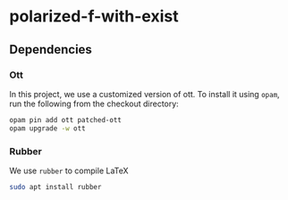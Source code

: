 # polarized-f-with-exist

## Dependencies
### Ott
In this project, we use a customized version of ott.
To install it using `opam`, run the following from the checkout directory:
```bash
opam pin add ott patched-ott
opam upgrade -w ott
```
### Rubber
We use `rubber` to compile LaTeX

```bash
sudo apt install rubber
```